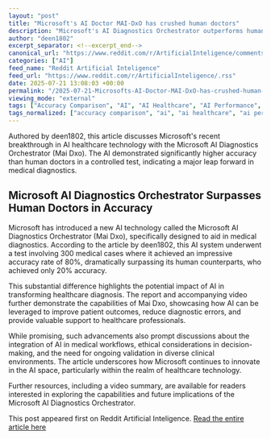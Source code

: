 ```yaml
---
layout: "post"
title: "Microsoft's AI Doctor MAI-DxO has crushed human doctors"
description: "Microsoft's AI Diagnostics Orchestrator outperforms human doctors, achieving 80% accuracy in medical case tests compared to 20% for humans."
author: "deen1802"
excerpt_separator: <!--excerpt_end-->
canonical_url: "https://www.reddit.com/r/ArtificialInteligence/comments/1m5ig5j/microsofts_ai_doctor_maidxo_has_crushed_human/"
categories: ["AI"]
feed_name: "Reddit Artificial Inteligence"
feed_url: "https://www.reddit.com/r/ArtificialInteligence/.rss"
date: 2025-07-21 13:08:03 +00:00
permalink: "/2025-07-21-Microsofts-AI-Doctor-MAI-DxO-has-crushed-human-doctors.html"
viewing_mode: "external"
tags: ["Accuracy Comparison", "AI", "AI Healthcare", "AI Performance", "ArtificialInteligence", "Community", "Diagnostic Tools", "Healthcare Innovation", "Machine Learning", "Mai Dxo", "Medical Diagnostics", "Medical Technology", "Microsoft AI Diagnostics Orchestrator"]
tags_normalized: ["accuracy comparison", "ai", "ai healthcare", "ai performance", "artificialinteligence", "community", "diagnostic tools", "healthcare innovation", "machine learning", "mai dxo", "medical diagnostics", "medical technology", "microsoft ai diagnostics orchestrator"]
---
```


Authored by deen1802, this article discusses Microsoft's recent breakthrough in AI healthcare technology with the Microsoft AI Diagnostics Orchestrator (Mai Dxo). The AI demonstrated significantly higher accuracy than human doctors in a controlled test, indicating a major leap forward in medical diagnostics.<!--excerpt_end-->

## Microsoft AI Diagnostics Orchestrator Surpasses Human Doctors in Accuracy

Microsoft has introduced a new AI technology called the Microsoft AI Diagnostics Orchestrator (Mai Dxo), specifically designed to aid in medical diagnostics. According to the article by deen1802, this AI system underwent a test involving 300 medical cases where it achieved an impressive accuracy rate of 80%, dramatically surpassing its human counterparts, who achieved only 20% accuracy.

This substantial difference highlights the potential impact of AI in transforming healthcare diagnosis. The report and accompanying video further demonstrate the capabilities of Mai Dxo, showcasing how AI can be leveraged to improve patient outcomes, reduce diagnostic errors, and provide valuable support to healthcare professionals.

While promising, such advancements also prompt discussions about the integration of AI in medical workflows, ethical considerations in decision-making, and the need for ongoing validation in diverse clinical environments. The article underscores how Microsoft continues to innovate in the AI space, particularly within the realm of healthcare technology.

Further resources, including a video summary, are available for readers interested in exploring the capabilities and future implications of the Microsoft AI Diagnostics Orchestrator.

This post appeared first on Reddit Artificial Inteligence. [Read the entire article here](https://www.reddit.com/r/ArtificialInteligence/comments/1m5ig5j/microsofts_ai_doctor_maidxo_has_crushed_human/)
